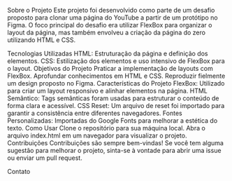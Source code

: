 Sobre o Projeto
Este projeto foi desenvolvido como parte de um desafio proposto para clonar uma página do YouTube a partir de um protótipo no Figma. O foco principal do desafio era utilizar FlexBox para organizar o layout da página, mas também envolveu a criação da página do zero utilizando HTML e CSS.

Tecnologias Utilizadas
HTML: Estruturação da página e definição dos elementos.
CSS: Estilização dos elementos e uso intensivo de FlexBox para o layout.
Objetivos do Projeto
Praticar a implementação de layouts com FlexBox.
Aprofundar conhecimentos em HTML e CSS.
Reproduzir fielmente um design proposto no Figma.
Características do Projeto
FlexBox: Utilizado para criar um layout responsivo e alinhar elementos na página.
HTML Semântico: Tags semânticas foram usadas para estruturar o conteúdo de forma clara e acessível.
CSS Reset: Um arquivo de reset foi importado para garantir a consistência entre diferentes navegadores.
Fontes Personalizadas: Importadas do Google Fonts para melhorar a estética do texto.
Como Usar
Clone o repositório para sua máquina local.
Abra o arquivo index.html em um navegador para visualizar o projeto.
Contribuições
Contribuições são sempre bem-vindas! Se você tem alguma sugestão para melhorar o projeto, sinta-se à vontade para abrir uma issue ou enviar um pull request.

Contato

